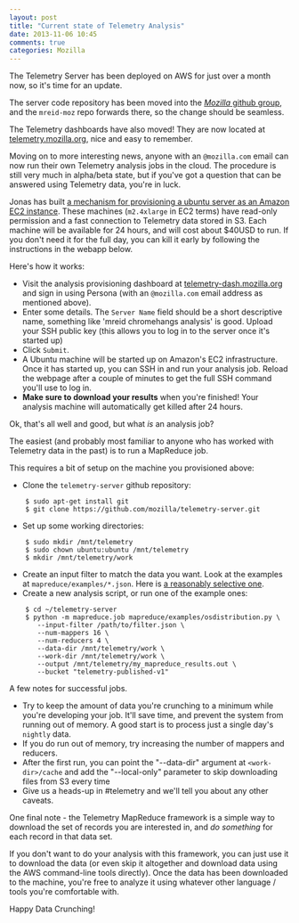 ```yaml
---
layout: post
title: "Current state of Telemetry Analysis"
date: 2013-11-06 10:45
comments: true
categories: Mozilla
---
```


The Telemetry Server has been deployed on AWS for just over a month now, so it's
time for an update.

The server code repository has been moved into the [_Mozilla_ github group][1],
and the `mreid-moz` repo forwards there, so the change should be seamless.

The Telemetry dashboards have also moved! They are now located at
[telemetry.mozilla.org][2], nice and easy to remember.

Moving on to more interesting news, anyone with an `@mozilla.com` email can now
run their own Telemetry analysis jobs in the cloud. The procedure is still very
much in alpha/beta state, but if you've got a question that can be answered
using Telemetry data, you're in luck.

Jonas has built [a mechanism for provisioning a ubuntu server as an Amazon EC2
instance][4]. These machines (`m2.4xlarge` in EC2 terms) have read-only
permission and a fast connection to Telemetry data stored in S3. Each machine
will be available for 24 hours, and will cost about $40USD to run. If you don't
need it for the full day, you can kill it early by following the instructions in
the webapp below.

Here's how it works:

-  Visit the analysis provisioning dashboard at [telemetry-dash.mozilla.org][3]
   and sign in using Persona (with an `@mozilla.com` email address as mentioned
   above). 
-  Enter some details. The `Server Name` field should be a short descriptive
   name, something like 'mreid chromehangs analysis' is good. Upload your
   SSH public key (this allows you to log in to the server once it's started up)
-  Click `Submit`.
-  A Ubuntu machine will be started up on Amazon's EC2 infrastructure. Once it
   has started up, you can SSH in and run your analysis job. Reload the webpage
   after a couple of minutes to get the full SSH command you'll use to log in.
-  **Make sure to download your results** when you're finished! Your analysis
   machine will automatically get killed after 24 hours.

Ok, that's all well and good, but what _is_ an analysis job?

The easiest (and probably most familiar to anyone who has worked with Telemetry
data in the past) is to run a MapReduce job.

This requires a bit of setup on the machine you provisioned above:

-  Clone the `telemetry-server` github repository:
```
    $ sudo apt-get install git
    $ git clone https://github.com/mozilla/telemetry-server.git
```
-  Set up some working directories:
```
    $ sudo mkdir /mnt/telemetry
    $ sudo chown ubuntu:ubuntu /mnt/telemetry
    $ mkdir /mnt/telemetry/work
```
-  Create an input filter to match the data you want. Look at the examples at
   `mapreduce/examples/*.json`. Here is [a reasonably selective one][5].
-  Create a new analysis script, or run one of the example ones:
```
    $ cd ~/telemetry-server
    $ python -m mapreduce.job mapreduce/examples/osdistribution.py \
       --input-filter /path/to/filter.json \
       --num-mappers 16 \
       --num-reducers 4 \
       --data-dir /mnt/telemetry/work \
       --work-dir /mnt/telemetry/work \
       --output /mnt/telemetry/my_mapreduce_results.out \
       --bucket "telemetry-published-v1"
```

A few notes for successful jobs.

- Try to keep the amount of data you're crunching to a minimum while you're
  developing your job. It'll save time, and prevent the system from running out of
  memory. A good start is to process just a single day's `nightly` data.
- If you do run out of memory, try increasing the number of mappers and reducers.
- After the first run, you can point the "--data-dir" argument at
  `<work-dir>/cache` and add the "--local-only" parameter to skip downloading
  files from S3 every time
- Give us a heads-up in #telemetry and we'll tell you about any other caveats.

One final note - the Telemetry MapReduce framework is a simple way to download
the set of records you are interested in, and _do something_ for each record in
that data set.

If you don't want to do your analysis with this framework, you can just use it
to download the data (or even skip it altogether and download data using the AWS
command-line tools directly). Once the data has been downloaded to the machine,
you're free to analyze it using whatever other language / tools you're
comfortable with.

Happy Data Crunching!

[1]: https://github.com/mozilla/telemetry-server
[2]: http://telemetry.mozilla.org
[3]: http://telemetry-dash.mozilla.org
[4]: https://github.com/mozilla/telemetry-server/blob/master/analysis/debug-service/server.py
[5]: https://github.com/mozilla/telemetry-server/blob/master/mapreduce/examples/filter_saved_session_Fx_prerelease.json

